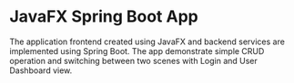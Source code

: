 # JavaFX Spring Boot App
The application frontend created using JavaFX and backend services are implemented using Spring Boot. The app demonstrate simple CRUD operation and switching between two scenes with Login and User Dashboard view. 
